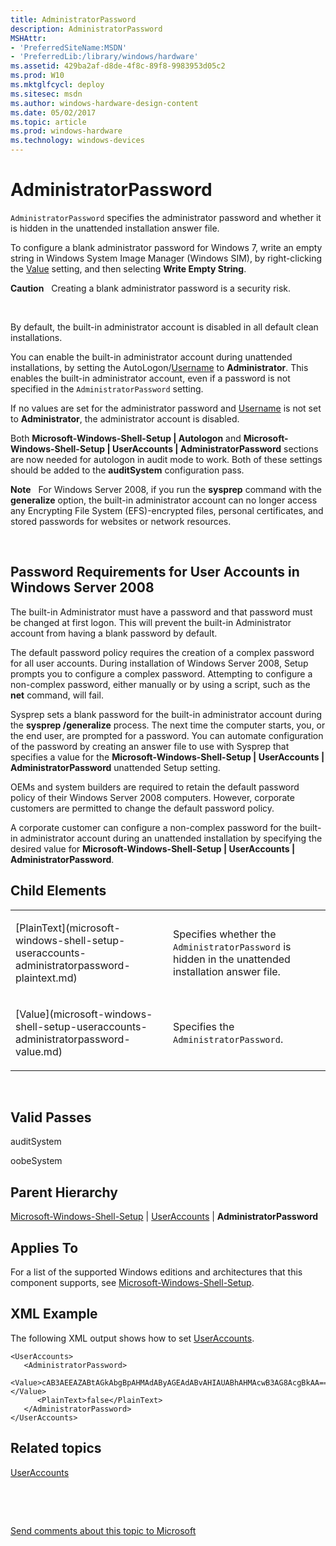 ```yaml
---
title: AdministratorPassword
description: AdministratorPassword
MSHAttr:
- 'PreferredSiteName:MSDN'
- 'PreferredLib:/library/windows/hardware'
ms.assetid: 429ba2af-d8de-4f8c-89f8-9983953d05c2
ms.prod: W10
ms.mktglfcycl: deploy
ms.sitesec: msdn
ms.author: windows-hardware-design-content
ms.date: 05/02/2017
ms.topic: article
ms.prod: windows-hardware
ms.technology: windows-devices
---
```


# AdministratorPassword


`AdministratorPassword` specifies the administrator password and whether it is hidden in the unattended installation answer file.

To configure a blank administrator password for Windows 7, write an empty string in Windows System Image Manager (Windows SIM), by right-clicking the [Value](microsoft-windows-shell-setup-useraccounts-administratorpassword-value.md) setting, and then selecting **Write Empty String**.

**Caution**  
Creating a blank administrator password is a security risk.

 

By default, the built-in administrator account is disabled in all default clean installations.

You can enable the built-in administrator account during unattended installations, by setting the AutoLogon/[Username](microsoft-windows-shell-setup-autologon-username.md) to **Administrator**. This enables the built-in administrator account, even if a password is not specified in the `AdministratorPassword` setting.

If no values are set for the administrator password and [Username](microsoft-windows-shell-setup-autologon-username.md) is not set to **Administrator**, the administrator account is disabled.

Both **Microsoft-Windows-Shell-Setup | Autologon** and **Microsoft-Windows-Shell-Setup | UserAccounts | AdministratorPassword** sections are now needed for autologon in audit mode to work. Both of these settings should be added to the **auditSystem** configuration pass.

**Note**  
For Windows Server 2008, if you run the **sysprep** command with the **generalize** option, the built-in administrator account can no longer access any Encrypting File System (EFS)-encrypted files, personal certificates, and stored passwords for websites or network resources.

 

## Password Requirements for User Accounts in Windows Server 2008


The built-in Administrator must have a password and that password must be changed at first logon. This will prevent the built-in Administrator account from having a blank password by default.

The default password policy requires the creation of a complex password for all user accounts. During installation of Windows Server 2008, Setup prompts you to configure a complex password. Attempting to configure a non-complex password, either manually or by using a script, such as the **net** command, will fail.

Sysprep sets a blank password for the built-in administrator account during the **sysprep /generalize** process. The next time the computer starts, you, or the end user, are prompted for a password. You can automate configuration of the password by creating an answer file to use with Sysprep that specifies a value for the **Microsoft-Windows-Shell-Setup | UserAccounts | AdministratorPassword** unattended Setup setting.

OEMs and system builders are required to retain the default password policy of their Windows Server 2008 computers. However, corporate customers are permitted to change the default password policy.

A corporate customer can configure a non-complex password for the built-in administrator account during an unattended installation by specifying the desired value for **Microsoft-Windows-Shell-Setup | UserAccounts | AdministratorPassword**.

## Child Elements


<table>
<colgroup>
<col width="50%" />
<col width="50%" />
</colgroup>
<tbody>
<tr class="odd">
<td><p>[PlainText](microsoft-windows-shell-setup-useraccounts-administratorpassword-plaintext.md)</p></td>
<td><p>Specifies whether the <code>AdministratorPassword</code> is hidden in the unattended installation answer file.</p></td>
</tr>
<tr class="even">
<td><p>[Value](microsoft-windows-shell-setup-useraccounts-administratorpassword-value.md)</p></td>
<td><p>Specifies the <code>AdministratorPassword</code>.</p></td>
</tr>
</tbody>
</table>

 

## Valid Passes


auditSystem

oobeSystem

## Parent Hierarchy


[Microsoft-Windows-Shell-Setup](microsoft-windows-shell-setup.md) | [UserAccounts](microsoft-windows-shell-setup-useraccounts.md) | **AdministratorPassword**

## Applies To


For a list of the supported Windows editions and architectures that this component supports, see [Microsoft-Windows-Shell-Setup](microsoft-windows-shell-setup.md).

## XML Example


The following XML output shows how to set [UserAccounts](microsoft-windows-shell-setup-useraccounts.md).

``` syntax
<UserAccounts>
   <AdministratorPassword>
      <Value>cAB3AEEAZABtAGkAbgBpAHMAdAByAGEAdABvAHIAUABhAHMAcwB3AG8AcgBkAA==</Value>
      <PlainText>false</PlainText>
   </AdministratorPassword>
</UserAccounts>
```

## Related topics


[UserAccounts](microsoft-windows-shell-setup-useraccounts.md)

 

 

[Send comments about this topic to Microsoft](mailto:wsddocfb@microsoft.com?subject=Documentation%20feedback%20%5Bp_unattend\p_unattend%5D:%20AdministratorPassword%20%20RELEASE:%20%2810/3/2016%29&body=%0A%0APRIVACY%20STATEMENT%0A%0AWe%20use%20your%20feedback%20to%20improve%20the%20documentation.%20We%20don't%20use%20your%20email%20address%20for%20any%20other%20purpose,%20and%20we'll%20remove%20your%20email%20address%20from%20our%20system%20after%20the%20issue%20that%20you're%20reporting%20is%20fixed.%20While%20we're%20working%20to%20fix%20this%20issue,%20we%20might%20send%20you%20an%20email%20message%20to%20ask%20for%20more%20info.%20Later,%20we%20might%20also%20send%20you%20an%20email%20message%20to%20let%20you%20know%20that%20we've%20addressed%20your%20feedback.%0A%0AFor%20more%20info%20about%20Microsoft's%20privacy%20policy,%20see%20http://privacy.microsoft.com/default.aspx. "Send comments about this topic to Microsoft")





